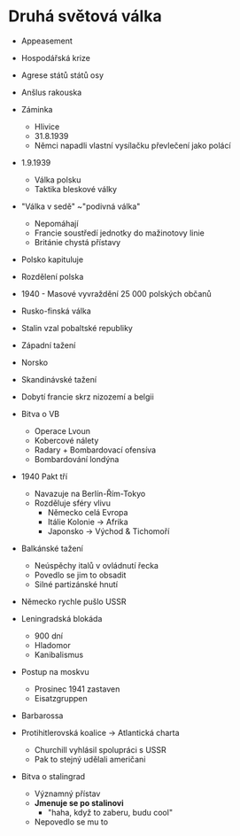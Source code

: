 # Druhá světová válka

- Appeasement
- Hospodářská krize

- Agrese států států osy
- Anšlus rakouska
- Záminka
	- Hlivice
	- 31.8.1939
	- Němci napadli vlastní vysílačku převlečení jako polácí
- 1.9.1939
	- Válka polsku
	- Taktika bleskové války
- "Válka v sedě" ~"podivná válka"
	- Nepomáhají
	- Francie soustředí jednotky do mažinotovy linie
	- Británie chystá přístavy
- Polsko kapituluje
- Rozdělení polska
- 1940 - Masové vyvraždění 25 000 polských občanů

- Rusko-finská válka
- Stalin vzal pobaltské republiky

- Západní tažení
- Norsko
- Skandinávské tažení

- Dobytí francie skrz nizozemí a belgii

- Bitva o VB
	- Operace Lvoun
	- Kobercové nálety
	- Radary + Bombardovací ofensíva
	- Bombardování londýna

- 1940 Pakt tří
	- Navazuje na Berlín-Řím-Tokyo
	- Rozděluje sféry vlivu
		- Německo celá Evropa
		- Itálie Kolonie -> Afrika
		- Japonsko -> Východ & Tichomoří

- Balkánské tažení
	- Neúspěchy italů v ovládnutí řecka
	- Povedlo se jim to obsadit
	- Silné partizánské hnutí

- Německo rychle pušlo USSR
- Leningradská blokáda
	- 900 dní
	- Hladomor
	- Kanibalismus
- Postup na moskvu
	- Prosinec 1941 zastaven
	- Eisatzgruppen
- Barbarossa

- Protihitlerovská koalice -> Atlantická charta
	- Churchill vyhlásil spolupráci s USSR
	- Pak to stejný udělali američani

- Bitva o stalingrad
	- Významný přístav
	- **Jmenuje se po stalinovi**
		- "haha, když to zaberu, budu cool"
	- Nepovedlo se mu to





